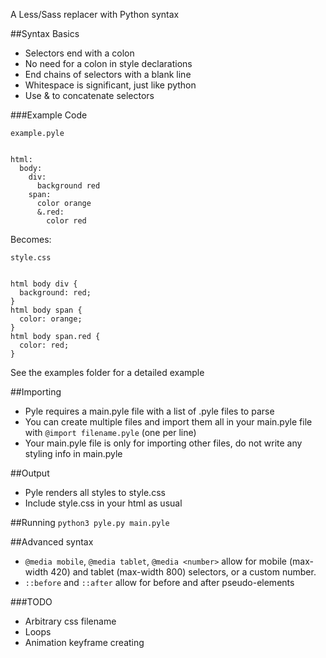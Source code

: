A Less/Sass replacer with Python syntax

##Syntax Basics
- Selectors end with a colon
- No need for a colon in style declarations
- End chains of selectors with a blank line
- Whitespace is significant, just like python
- Use & to concatenate selectors

###Example Code
```
example.pyle


html:
  body:
    div:
      background red  
    span:
      color orange
      &.red:
        color red
```


Becomes:
```
style.css 


html body div {
  background: red;
}
html body span {
  color: orange;
}
html body span.red {
  color: red;
}
```

See the examples folder for a detailed example

##Importing
- Pyle requires a main.pyle file with a list of .pyle files to parse
- You can create multiple files and import them all in your main.pyle file with `@import filename.pyle` (one per line)
- Your main.pyle file is only for importing other files, do not write any styling info in main.pyle

##Output
- Pyle renders all styles to style.css
- Include style.css in your html as usual

##Running
`python3 pyle.py main.pyle`

##Advanced syntax
- `@media mobile`, `@media tablet`, `@media <number>` allow for mobile (max-width 420) and tablet (max-width 800) selectors, or a custom number.
- `::before` and `::after` allow for before and after pseudo-elements

###TODO
- Arbitrary css filename
- Loops
- Animation keyframe creating
